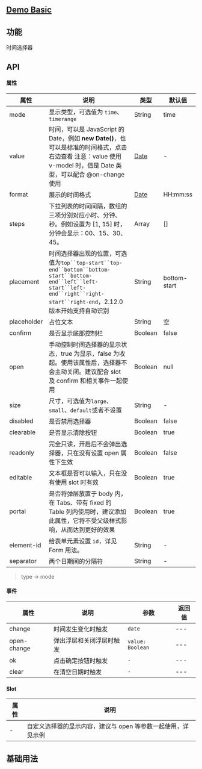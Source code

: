 ## [Demo Basic](https://wya-team.github.io/wya-vc/dist/time-picker/basic.html)
## 功能
 时间选择器

## API

#### 属性

属性 | 说明 | 类型 | 默认值
---|---|---|---
mode | 显示类型，可选值为 `time`、`timerange` | String | time
value |                             时间，可以是 JavaScript 的 Date，例如 **new Date()**，也可以是标准的时间格式，点击右边查看                            注意：value 使用 v-model 时，值是 Date 类型，可以配合 @on-change 使用                         | [ Date](javascript:void(0)) | -
format | 展示的时间格式 | [ Date](javascript:void(0)) | HH:mm:ss
steps | 下拉列表的时间间隔，数组的三项分别对应小时、分钟、秒。例如设置为 [1, 15] 时，分钟会显示：00、15、30、45。 | Array | []
placement | 时间选择器出现的位置，可选值为`top``top-start``top-end``bottom``bottom-start``bottom-end``left``left-start``left-end``right``right-start``right-end`，2.12.0 版本开始支持自动识别 | String | bottom-start
placeholder | 占位文本 | String | 空
confirm | 是否显示底部控制栏 | Boolean | false
open | 手动控制时间选择器的显示状态，true 为显示，false 为收起。使用该属性后，选择器不会主动关闭。建议配合 slot 及 confirm 和相关事件一起使用 | Boolean | null
size | 尺寸，可选值为`large`、`small`、`default`或者不设置 | String | -
disabled | 是否禁用选择器 | Boolean | false
clearable | 是否显示清除按钮 | Boolean | true
readonly | 完全只读，开启后不会弹出选择器，只在没有设置 open 属性下生效 | Boolean | false
editable | 文本框是否可以输入，只在没有使用 slot 时有效 | Boolean | true
portal | 是否将弹层放置于 body 内，在 Tabs、带有 fixed 的 Table 列内使用时，建议添加此属性，它将不受父级样式影响，从而达到更好的效果 | Boolean | true
element-id | 给表单元素设置 `id`，详见 Form 用法。 | String | -
separator | 两个日期间的分隔符 | String |  - 

> type -> mode

#### 事件

属性 | 说明 | 参数 | 返回值
---|---|---|---
change | 时间发生变化时触发	 | `date`|---
open-change | 弹出浮层和关闭浮层时触发 | `value: Boolean`|---
ok | 点击确定按钮时触发	 | `-` |---
clear | 在清空日期时触发		 | `-` |---

#### Slot

属性 | 说明
---|---
- | 自定义选择器的显示内容，建议与 open 等参数一起使用，详见示例




## 基础用法

```jsx

```